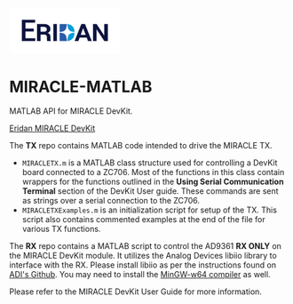 <img src="Eridan_Logo_RGB.png" width="200">

# MIRACLE-MATLAB

MATLAB API for MIRACLE DevKit.

[Eridan MIRACLE DevKit](https://eridan.io/devkit/)

The **TX** repo contains MATLAB code intended to drive the MIRACLE TX.
- `MIRACLETX.m` is a MATLAB class structure used for controlling a DevKit board connected to a ZC706.  Most of the functions in this class contain wrappers for the functions outlined in the **Using Serial Communication Terminal** section of the DevKit User guide.  These commands are sent as strings over a serial connection to the ZC706.
- `MIRACLETXExamples.m` is an initialization script for setup of the TX.  This script also contains commented examples at the end of the file for various TX functions.

The **RX** repo contains a MATLAB script to control the AD9361 **RX ONLY** on the MIRACLE DevKit module.  It utilizes the Analog Devices libiio library to interface with the RX.  Please install libiio as per the instructions found on [ADI's Github](https://github.com/analogdevicesinc/libiio).  You may need to install the [MinGW-w64 compiler](https://www.mathworks.com/matlabcentral/answers/311290-faq-how-do-i-install-the-mingw-compiler) as well.

Please refer to the MIRACLE DevKit User Guide for more information.
